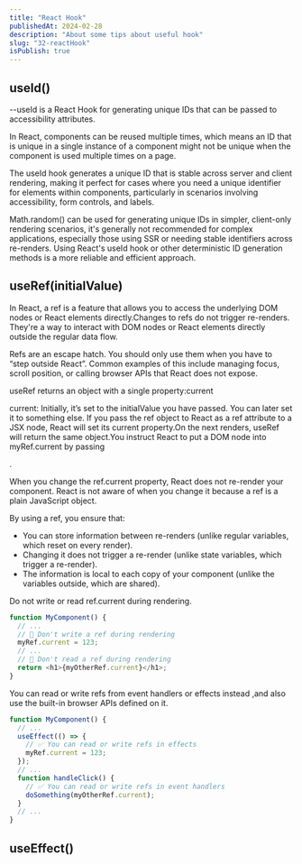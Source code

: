 ```yaml
---
title: "React Hook"
publishedAt: 2024-02-28
description: "About some tips about useful hook"
slug: "32-reactHook"
isPublish: true
---
```


## useId()

--useId is a React Hook for generating unique IDs that can be passed to accessibility attributes.

In React, components can be reused multiple times, which means an ID that is unique in a single instance of a component might not be unique when the component is used multiple times on a page.

The useId hook generates a unique ID that is stable across server and client rendering, making it perfect for cases where you need a unique identifier for elements within components, particularly in scenarios involving accessibility, form controls, and labels.

Math.random() can be used for generating unique IDs in simpler, client-only rendering scenarios, it's generally not recommended for complex applications, especially those using SSR or needing stable identifiers across re-renders. Using React's useId hook or other deterministic ID generation methods is a more reliable and efficient approach.

## useRef(initialValue)

In React, a ref is a feature that allows you to access the underlying DOM nodes or React elements directly.Changes to refs do not trigger re-renders. They're a way to interact with DOM nodes or React elements directly outside the regular data flow.

Refs are an escape hatch. You should only use them when you have to “step outside React”. Common examples of this include managing focus, scroll position, or calling browser APIs that React does not expose.

useRef returns an object with a single property:current

current: Initially, it’s set to the initialValue you have passed. You can later set it to something else. If you pass the ref object to React as a ref attribute to a JSX node, React will set its current property.On the next renders, useRef will return the same object.You instruct React to put a DOM node into myRef.current by passing <div ref={myRef}>.

When you change the ref.current property, React does not re-render your component. React is not aware of when you change it because a ref is a plain JavaScript object.

By using a ref, you ensure that:

- You can store information between re-renders (unlike regular variables, which reset on every render).
- Changing it does not trigger a re-render (unlike state variables, which trigger a re-render).
- The information is local to each copy of your component (unlike the variables outside, which are shared).

Do not write or read ref.current during rendering.

```js
function MyComponent() {
  // ...
  // 🚩 Don't write a ref during rendering
  myRef.current = 123;
  // ...
  // 🚩 Don't read a ref during rendering
  return <h1>{myOtherRef.current}</h1>;
}
```

You can read or write refs from event handlers or effects instead ,and also use the built-in browser APIs defined on it.

```js
function MyComponent() {
  // ...
  useEffect(() => {
    // ✅ You can read or write refs in effects
    myRef.current = 123;
  });
  // ...
  function handleClick() {
    // ✅ You can read or write refs in event handlers
    doSomething(myOtherRef.current);
  }
  // ...
}
```

## useEffect()
